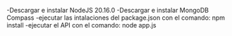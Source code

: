 -Descargar e instalar NodeJS 20.16.0
-Descargar e instalar MongoDB Compass
-ejecutar las intalaciones del package.json con el comando: npm install
-ejecutar el API con el comando: node app.js
